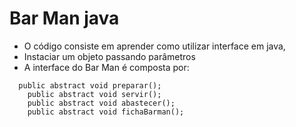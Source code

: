# Bar Man java
- O código consiste em aprender como utilizar interface em java,
- Instaciar um objeto passando parâmetros 
- A interface do Bar Man é composta por:

```
  public abstract void preparar();
	public abstract void servir();
	public abstract void abastecer();
	public abstract void fichaBarman();
  
 ```
